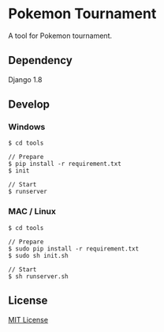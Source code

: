 # Pokemon Tournament
A tool for Pokemon tournament.

## Dependency
Django 1.8

## Develop

### Windows
```shell
$ cd tools

// Prepare
$ pip install -r requirement.txt
$ init

// Start
$ runserver
```

### MAC / Linux
```shell
$ cd tools

// Prepare
$ sudo pip install -r requirement.txt
$ sudo sh init.sh

// Start
$ sh runserver.sh
```

## License
[MIT License](http://sunoru.mit-license.org/)
